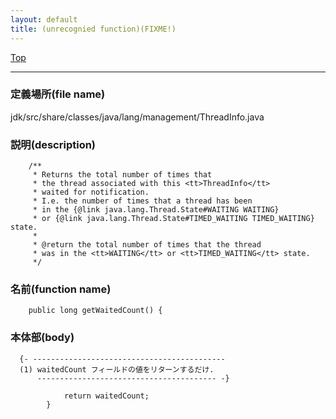 ```yaml
---
layout: default
title: (unrecognied function)(FIXME!)
---
```

[Top](../index.html)

--- 
### 定義場所(file name)
jdk/src/share/classes/java/lang/management/ThreadInfo.java
### 説明(description)

```
    /**
     * Returns the total number of times that
     * the thread associated with this <tt>ThreadInfo</tt>
     * waited for notification.
     * I.e. the number of times that a thread has been
     * in the {@link java.lang.Thread.State#WAITING WAITING}
     * or {@link java.lang.Thread.State#TIMED_WAITING TIMED_WAITING} state.
     *
     * @return the total number of times that the thread
     * was in the <tt>WAITING</tt> or <tt>TIMED_WAITING</tt> state.
     */
```

### 名前(function name)
```
    public long getWaitedCount() {
```

### 本体部(body)
```
  {- -------------------------------------------
  (1) waitedCount フィールドの値をリターンするだけ.
      ---------------------------------------- -}

	        return waitedCount;
	    }
	
```


